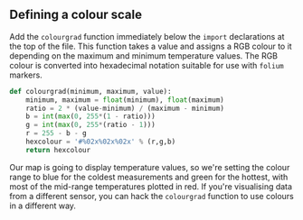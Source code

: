 ## Defining a colour scale

Add the `colourgrad` function immediately below the `import` declarations at the top of the file. This function takes a value and assigns a RGB colour to it depending on the maximum and minimum temperature values. The RGB colour is converted into hexadecimal notation suitable for use with `folium` markers.

```python
def colourgrad(minimum, maximum, value):
    minimum, maximum = float(minimum), float(maximum)
    ratio = 2 * (value-minimum) / (maximum - minimum)
    b = int(max(0, 255*(1 - ratio)))
    g = int(max(0, 255*(ratio - 1)))
    r = 255 - b - g
    hexcolour = '#%02x%02x%02x' % (r,g,b)
    return hexcolour
```
Our map is going to display temperature values, so we're setting the colour range to blue for the coldest measurements and green for the hottest, with most of the mid-range temperatures plotted in red. If you're visualising data from a different sensor, you can hack the `colourgrad` function to use colours in a different way.


